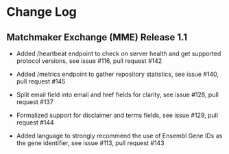 # Change Log

## Matchmaker Exchange (MME) Release 1.1

* Added /heartbeat endpoint to check on server health and get supported protocol versions, see issue #116, pull request #142

* Added /metrics endpoint to gather repository statistics, see issue #140, pull request #145

* Split email field into email and href fields for clarity, see issue #128, pull request #137

* Formalized support for disclaimer and terms fields, see issue #129, pull request #144

* Added language to strongly recommend the use of Ensembl Gene IDs as the gene identifier, see issue #113, pull request #143
